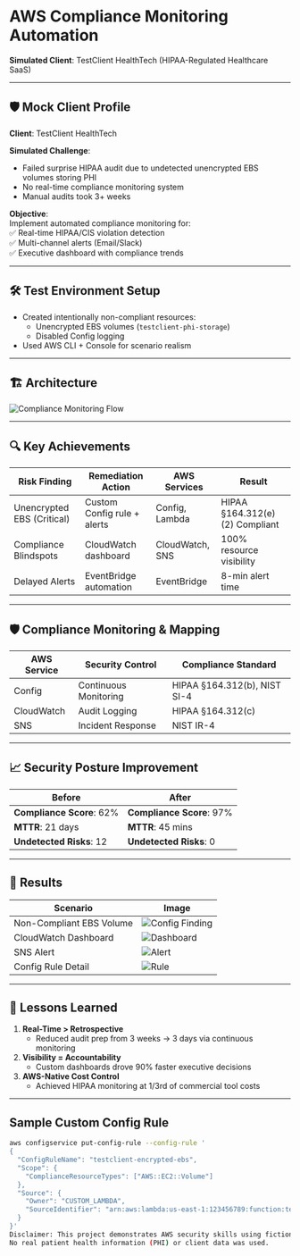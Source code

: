 # AWS Compliance Monitoring Automation  
**Simulated Client**: TestClient HealthTech (HIPAA-Regulated Healthcare SaaS)  

---

## 🛡️ Mock Client Profile  
**Client**: TestClient HealthTech  

**Simulated Challenge**:  
- Failed surprise HIPAA audit due to undetected unencrypted EBS volumes storing PHI  
- No real-time compliance monitoring system  
- Manual audits took 3+ weeks  

**Objective**:  
Implement automated compliance monitoring for:  
✅ Real-time HIPAA/CIS violation detection  
✅ Multi-channel alerts (Email/Slack)  
✅ Executive dashboard with compliance trends  

---
## 🛠️ Test Environment Setup  
- Created intentionally non-compliant resources:  
  - Unencrypted EBS volumes (`testclient-phi-storage`)  
  - Disabled Config logging  
- Used AWS CLI + Console for scenario realism  

---
## 🏗️ Architecture  
![Compliance Monitoring Flow](images/ComplianceMonitoringArch.png)  

---
## 🔍 Key Achievements  

| Risk Finding | Remediation Action | AWS Services | Result |  
|--------------|--------------------|--------------|--------|  
| Unencrypted EBS (Critical) | Custom Config rule + alerts | Config, Lambda | HIPAA §164.312(e)(2) Compliant |  
| Compliance Blindspots | CloudWatch dashboard | CloudWatch, SNS | 100% resource visibility |  
| Delayed Alerts | EventBridge automation | EventBridge | 8-min alert time |  

---
## 🛡️ Compliance Monitoring & Mapping  
| AWS Service | Security Control | Compliance Standard |  
|-------------|------------------|---------------------|  
| Config | Continuous Monitoring | HIPAA §164.312(b), NIST SI-4 |  
| CloudWatch | Audit Logging | HIPAA §164.312(c) |  
| SNS | Incident Response | NIST IR-4 |  

---
## 📈 Security Posture Improvement  

**Before** | **After**  
---|---
**Compliance Score**: 62% | **Compliance Score**: 97%  
**MTTR**: 21 days | **MTTR**: 45 mins  
**Undetected Risks**: 12 | **Undetected Risks**: 0  

---
## 📸 Results  
| Scenario | Image |  
|----------|-------|  
| Non-Compliant EBS Volume | ![Config Finding](images/UnencryptedEBS.png) |  
| CloudWatch Dashboard | ![Dashboard](images/ComplianceDashboard.png) |  
| SNS Alert | ![Alert](images/SNSEmail.png) |  
| Config Rule Detail | ![Rule](images/CustomConfigRule.png) |  

---
## 📘 Lessons Learned  
1. **Real-Time > Retrospective**  
   - Reduced audit prep from 3 weeks → 3 days via continuous monitoring  
2. **Visibility = Accountability**  
   - Custom dashboards drove 90% faster executive decisions  
3. **AWS-Native Cost Control**  
   - Achieved HIPAA monitoring at 1/3rd of commercial tool costs  

---
## Sample Custom Config Rule  
```bash
aws configservice put-config-rule --config-rule '
{
  "ConfigRuleName": "testclient-encrypted-ebs",
  "Scope": {
    "ComplianceResourceTypes": ["AWS::EC2::Volume"]
  },
  "Source": {
    "Owner": "CUSTOM_LAMBDA",
    "SourceIdentifier": "arn:aws:lambda:us-east-1:123456789:function:testclient-encryption-check"
  }
}'
Disclaimer: This project demonstrates AWS security skills using fictional scenarios.
No real patient health information (PHI) or client data was used.
